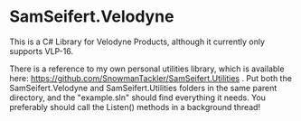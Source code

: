 # SamSeifert.Velodyne

This is a C# Library for Velodyne Products, although it currently only supports VLP-16.

There is a reference to my own personal utilities library, which is available here: https://github.com/SnowmanTackler/SamSeifert.Utilities .  Put both the SamSeifert.Velodyne and SamSeifert.Utilities folders in the same parent directory, and the "example.sln" should find everything it needs.  You preferably should call the Listen() methods in a background thread!
